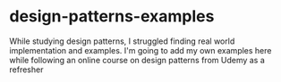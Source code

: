 # design-patterns-examples
While studying design patterns, I struggled finding real world implementation and examples. I'm going to add my own examples here while following an online course on design patterns from Udemy as a refresher
